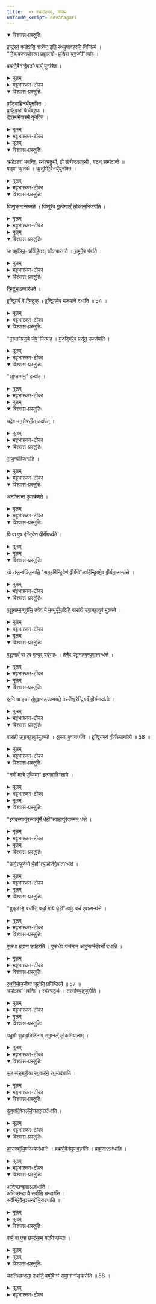 ```yaml
---
title:  ०९ रथारोहणम्, विजयः 
unicode_script: devanagari
---
```



<details open><summary>विश्वास-प्रस्तुतिः</summary>

इन्द्र॑स्य॒ वज्रो॑ऽसि॒ वार्त्र॑घ्न॒ इति॒ रथ॑मु॒पाव॑हरति॒ विजि॑त्यै ।  
"मि॒त्रावरु॑णयोस्त्वा प्रशा॒स्त्रोᳶ प्र॒शिषा॑ युन॒ज्मी"त्या॑ह ।  

ब्रह्म॑णै॒वैन॑न्दे॒वता᳚भ्याय्ँ युनक्ति ।  
</details>

<details><summary>मूलम्</summary>

इन्द्र॑स्य॒ वज्रो॑ऽसि॒ वार्त्र॑घ्न॒ इति॒ रथ॑मु॒पाव॑हरति॒ विजि॑त्यै ।  
"मि॒त्रावरु॑णयोस्त्वा प्रशा॒स्त्रोᳶ प्र॒शिषा॑ युन॒ज्मी"त्या॑ह ।  

ब्रह्म॑णै॒वैन॑न्दे॒वता᳚भ्याय्ँ युनक्ति ।  
</details>

<details><summary>भट्टभास्कर-टीका</summary>

1 इन्द्रस्येत्यादि ॥ उपावहरति रथं वाहनादवतारयति । मित्रावरुणयोरिति प्रष्टिवाहिनं रथं युनक्ति ब्रह्मणा मन्त्रेणानेन देवताभ्यां मित्रावरुणभ्यामिति अश्वैरेव ।
</details>

<details open><summary>विश्वास-प्रस्तुतिः</summary>

प्र॒ष्टि॒वा॒हिन॑य्ँयुनक्ति ।  
प्र॒ष्टि॒वा॒ही वै दे॑वर॒थः ।  
दे॒व॒र॒थमे॒वास्मै॑ युनक्ति ।
</details>

<details><summary>मूलम्</summary>

प्र॒ष्टि॒वा॒हिन॑य्ँयुनक्ति ।  
प्र॒ष्टि॒वा॒ही वै दे॑वर॒थः ।  
दे॒व॒र॒थमे॒वास्मै॑ युनक्ति ।
</details>

<details><summary>भट्टभास्कर-टीका</summary>

प्रष्टिवाहिनमिति । प्रष्टिवाहिभिरश्वैर्युक्तत्वात् प्रष्टिवद्यो वहति रथः स प्रष्टिवाही । 'कर्तर्युपमाने'इति णिनिः । गतमन्यत् ॥
</details>


<details><summary>मूलम्</summary>

त्रयोऽश्वा॑ भवन्ति ।
रथ॑श्चतु॒र्थः ।
द्वौ स॑व्येष्ठसार॒थी ।
षट्थ्सम्प॑द्यन्ते ॥ 53 ॥   
</details>

<details open><summary>विश्वास-प्रस्तुतिः</summary>

त्रयोऽश्वा॑ भवन्ति॒, रथ॑श्चतु॒र्थो, द्वौ स॑व्येष्ठसार॒थी , षट्थ् सम्प॑द्यन्ते ॥    
षड्वा ऋ॒तवः॑ ।
ऋ॒तुभि॑रे॒वैन॑य्ँयुनक्ति ।
</details>

<details><summary>मूलम्</summary>

त्रयोऽश्वा॑ भवन्ति॒, रथ॑श्चतु॒र्थो, द्वौ स॑व्येष्ठसार॒थी , षट्थ् सम्प॑द्यन्ते ॥    
षड्वा ऋ॒तवः॑ ।
ऋ॒तुभि॑रे॒वैन॑य्ँयुनक्ति ।
</details>

<details><summary>भट्टभास्कर-टीका</summary>

2 त्रयोऽश्वा इति ॥ सव्ये पार्श्वे स्थित्वा आयुधानि रथिने समर्पयति स सव्येष्ठः । 'सुपि स्थः'इति कः । 'तत्पुरुषे कृति बहुलम्'इत्यलुक् ॥
</details>

<details open><summary>विश्वास-प्रस्तुतिः</summary>

वि॒ष्णु॒क्र॒मान्क्र॑मते ।
विष्णु॑रे॒व भू॒त्वेमाल्ँ लो॒कान॒भिज॑यति ।
</details>

<details><summary>मूलम्</summary>

वि॒ष्णु॒क्र॒मान्क्र॑मते ।
विष्णु॑रे॒व भू॒त्वेमाल्ँ लो॒कान॒भिज॑यति ।
</details>

<details><summary>भट्टभास्कर-टीका</summary>

3 विष्णुक्रमानित्यादि ॥ 'विष्णोः क्रमोसि' इत्यादि ॥
</details>


<details><summary>मूलम्</summary>

यः ख्ष॒त्रिय॒ᳶ प्रति॑हितः ।
सो᳚ऽन्वार॑भते ।
रा॒ष्ट्रमे॒व भ॑वति ।
</details>

<details open><summary>विश्वास-प्रस्तुतिः</summary>

यः ख्ष॒त्रिय॒ᳶ प्रति॑हि॒तस् सो᳚ऽन्वार॑भते ।
रा॒ष्ट्रमे॒व भ॑वति ।
</details>

<details><summary>मूलम्</summary>

यः ख्ष॒त्रिय॒ᳶ प्रति॑हि॒तस् सो᳚ऽन्वार॑भते ।
रा॒ष्ट्रमे॒व भ॑वति ।
</details>

<details><summary>भट्टभास्कर-टीका</summary>

4 यः क्षत्रिय इत्यादि ॥ प्रतिहितो राज्ञोऽनन्तरः यः वरुणजाति (अवरजादि?)ऽस्सोऽन्वारभते यजमानं राष्ट्रमेवभवति राष्ट्रमेव प्राप्नोति ॥
</details>

<details open><summary>विश्वास-प्रस्तुतिः</summary>

त्रि॒ष्टुभा॒ऽन्वार॑भते ।

इ॒न्द्रि॒यव्ँ वै त्रि॒ष्टुक् ।
इ॒न्द्रि॒यमे॒व यज॑माने दधाति ॥ 54 ॥
</details>

<details><summary>मूलम्</summary>

त्रि॒ष्टुभा॒ऽन्वार॑भते ।

इ॒न्द्रि॒यव्ँ वै त्रि॒ष्टुक् ।
इ॒न्द्रि॒यमे॒व यज॑माने दधाति ॥ 54 ॥
</details>

<details><summary>भट्टभास्कर-टीका</summary>

5 त्रिष्टुभेति ॥ 'प्रससाहिषे' इत्येतयेत्याहुः ।
</details>

<details open><summary>विश्वास-प्रस्तुतिः</summary>

"म॒रुता᳚म्प्रस॒वे जे॑ष॒"मित्या॑ह ।
म॒रुद्भि॑रे॒व प्रसू॑त॒ उज्ज॑यति ।
</details>

<details><summary>मूलम्</summary>

"म॒रुता᳚म्प्रस॒वे जे॑ष॒"मित्या॑ह ।
म॒रुद्भि॑रे॒व प्रसू॑त॒ उज्ज॑यति ।
</details>

<details><summary>भट्टभास्कर-टीका</summary>

'मरुतां प्रसवे' इति रथमातिष्ठति ।
</details>

<details open><summary>विश्वास-प्रस्तुतिः</summary>

"आ॒प्तम्मन॒" इत्या॑ह ।
</details>

<details><summary>मूलम्</summary>

"आ॒प्तम्मन॒" इत्या॑ह ।
</details>

<details><summary>भट्टभास्कर-टीका</summary>

'आप्तम्'38इति कूबरमभिश्रयते ।
</details>


<details><summary>मूलम्</summary>

यदे॒व मन॒सैफ्सी᳚त् ।
तदा॑पत् ।
</details>

<details open><summary>विश्वास-प्रस्तुतिः</summary>

यदे॒व मन॒सैफ्सी॒त् तदा॑पत् ।
</details>

<details><summary>मूलम्</summary>

यदे॒व मन॒सैफ्सी॒त् तदा॑पत् ।
</details>

<details><summary>भट्टभास्कर-टीका</summary>

यदेव मनसा ईप्सते आप्तुमिच्छति तदापत् आप्नोति पुरुष इति । यद्धि मनसा इच्छति आप्तमेव तत्फलं तस्मान्मन एवाप्तव्यमिति आप्तं मन इत्युच्यते इति भावः ॥
</details>

<details open><summary>विश्वास-प्रस्तुतिः</summary>

रा॒ज॒न्य॑ञ्जिनाति ।
</details>

<details><summary>मूलम्</summary>

रा॒ज॒न्य॑ञ्जिनाति ।
</details>

<details><summary>भट्टभास्कर-टीका</summary>

6 राजन्यमिति ॥ राजपूरुषं जयति । व्यत्ययेन श्ना । यद्वा - ज्या वयोहानौ । राजन्यमिषुभिर्विध्यति ।
</details>

<details open><summary>विश्वास-प्रस्तुतिः</summary>

अना᳚क्रान्त ए॒वाक्र॑मते ।
</details>

<details><summary>मूलम्</summary>

अना᳚क्रान्त ए॒वाक्र॑मते ।
</details>

<details><summary>भट्टभास्कर-टीका</summary>

केन चिदनाक्रान्त एव पृथिवीमाक्रमते ।
</details>

<details open><summary>विश्वास-प्रस्तुतिः</summary>

वि वा ए॒ष इ॑न्द्रि॒येण॑ वी॒र्ये॑णर्ध्यते ।
</details>

<details><summary>मूलम्</summary>

वि वा ए॒ष इ॑न्द्रि॒येण॑ वी॒र्ये॑णर्ध्यते ।
</details>


<details><summary>मूलम्</summary>

यो रा॑ज॒न्य॑ञ्जि॒नाति॑ ।
"सम॒हमि॑न्द्रि॒येण॑ वी॒र्ये॑णे"त्या॑ह ॥ 55 ॥  
</details>

<details open><summary>विश्वास-प्रस्तुतिः</summary>

यो रा॑ज॒न्य॑ञ्जि॒नाति॒ "सम॒हमि॑न्द्रि॒येण॑ वी॒र्ये॑णे"त्या॑हेन्द्रि॒यमे॒व वी॒र्य॑मा॒त्मन्ध॑त्ते ।
</details>

<details><summary>मूलम्</summary>

यो रा॑ज॒न्य॑ञ्जि॒नाति॒ "सम॒हमि॑न्द्रि॒येण॑ वी॒र्ये॑णे"त्या॑हेन्द्रि॒यमे॒व वी॒र्य॑मा॒त्मन्ध॑त्ते ।
</details>

<details><summary>भट्टभास्कर-टीका</summary>

विवा एष इत्यादि । गतम् ॥
</details>

<details open><summary>विश्वास-प्रस्तुतिः</summary>

प॒शू॒नाम्म॒न्युर॑सि॒ तवे॑व मे म॒न्युर्भू॑या॒दिति॒ वारा॑ही उपा॒नहा॒वुप॑ मुञ्चते ।
</details>

<details><summary>मूलम्</summary>

प॒शू॒नाम्म॒न्युर॑सि॒ तवे॑व मे म॒न्युर्भू॑या॒दिति॒ वारा॑ही उपा॒नहा॒वुप॑ मुञ्चते ।
</details>

<details><summary>भट्टभास्कर-टीका</summary>

7 पशूनामित्यादि ॥ वाराही वराहचर्मनिर्मिते - विकारे 'प्राणभृज्जाति'इत्यादिनाऽञ्प्रत्ययः । 'वा छन्दसि'इति पूर्वसवर्णदीर्घत्वम् ।
</details>


<details><summary>मूलम्</summary>

प॒शू॒नाव्ँ वा ए॒ष म॒न्युः ।
यद्व॑रा॒हः ।
</details>

<details open><summary>विश्वास-प्रस्तुतिः</summary>

प॒शू॒नाव्ँ वा ए॒ष म॒न्युर् यद्व॑रा॒हः ।
तेनै॒व प॑शू॒नाम्म॒न्युमा॒त्मन्ध॑त्ते ।
</details>

<details><summary>मूलम्</summary>

प॒शू॒नाव्ँ वा ए॒ष म॒न्युर् यद्व॑रा॒हः ।
तेनै॒व प॑शू॒नाम्म॒न्युमा॒त्मन्ध॑त्ते ।
</details>

<details><summary>भट्टभास्कर-टीका</summary>

मन्युः दीप्तिः ॥
</details>


<details><summary>मूलम्</summary>

अ॒भि वा इ॒यꣳ सु॑षुवा॒णङ्का॑मयते ।
तस्ये᳚श्व॒रेन्द्रि॒यव्ँ वी॒र्य॑मादा॑तोः ।
</details>

<details open><summary>विश्वास-प्रस्तुतिः</summary>

अ॒भि वा इ॒यꣳ सु॑षुवा॒णङ्का॑मयते॒ तस्ये᳚श्व॒रेन्द्रि॒यव्ँ वी॒र्य॑मादा॑तोः ।
</details>

<details><summary>मूलम्</summary>

अ॒भि वा इ॒यꣳ सु॑षुवा॒णङ्का॑मयते॒ तस्ये᳚श्व॒रेन्द्रि॒यव्ँ वी॒र्य॑मादा॑तोः ।
</details>

<details><summary>भट्टभास्कर-टीका</summary>

8 अभि वा इत्यादि ॥ इयं पृथिवी सुषुवाणं राजसूयाख्येन सवेन इष्टं ईश्वरभूतमभिकामयते अभिवाञ्छति तस्येन्द्रियादिहानिम् । यद्वा - अभिमन्यते नाशयितुं चिन्तयति असहमानेव ततश्च तस्य सुषुवाणस्य इन्द्रियं च वीर्यं च आदातुमीश्वरा स्यात् पृथिवी । 'ईश्वरे तोसुन्कसुनौ'इति तोसुन् ।
</details>

<details open><summary>विश्वास-प्रस्तुतिः</summary>

वारा॑ही उपा॒नहा॒वुप॑मुञ्चते ।
अ॒स्या ए॒वान्तर्ध॑त्ते ।
इ॒न्द्रि॒यस्य॑ वी॒र्य॑स्याना᳚त्यै ॥ 56 ॥  
</details>

<details><summary>मूलम्</summary>

वारा॑ही उपा॒नहा॒वुप॑मुञ्चते ।
अ॒स्या ए॒वान्तर्ध॑त्ते ।
इ॒न्द्रि॒यस्य॑ वी॒र्य॑स्याना᳚त्यै ॥ 56 ॥  
</details>

<details><summary>भट्टभास्कर-टीका</summary>

तस्माद्वाराहीभ्यामुपानद्भ्यां छादितपादः पृथिव्या एवान्तर्हितो भवति । ततश्च तदन्तर्धानमिन्द्रियवीर्ययोरनादानाय भवति । 'अच उपसर्गातः'।
</details>

<details open><summary>विश्वास-प्रस्तुतिः</summary>

"नमो॑ मा॒त्रे पृ॑थि॒व्या" इत्या॒हाहिꣳ॑सायै ।
</details>

<details><summary>मूलम्</summary>

"नमो॑ मा॒त्रे पृ॑थि॒व्या" इत्या॒हाहिꣳ॑सायै ।
</details>

<details><summary>भट्टभास्कर-टीका</summary>

नमो मात्रे इति । इमामभिमृशति ॥
</details>


<details><summary>मूलम्</summary>

इय॑द॒स्यायु॑र॒स्यायु॑र्मे धे॒हीत्या॑ह ।
आयु॑रे॒वात्मन्ध॑त्ते ।
</details>

<details open><summary>विश्वास-प्रस्तुतिः</summary>

"इय॑द॒स्यायु॑र॒स्यायु॑र्मे धे॒ही"त्या॒हायु॑रे॒वात्मन् ध॑त्ते ।
</details>

<details><summary>मूलम्</summary>

"इय॑द॒स्यायु॑र॒स्यायु॑र्मे धे॒ही"त्या॒हायु॑रे॒वात्मन् ध॑त्ते ।
</details>

<details><summary>भट्टभास्कर-टीका</summary>

9 सव्येंसे राजतं मणिं प्रतिमुञ्चते - इयदिति ॥
</details>


<details><summary>मूलम्</summary>

ऊर्ग॒स्यूर्ज॑म्मे धे॒हीत्या॑ह ।
ऊर्ज॑मे॒वात्मन्ध॑त्ते ।
</details>

<details open><summary>विश्वास-प्रस्तुतिः</summary>

"ऊर्ग॒स्यूर्ज॑म्मे धे॒ही"त्या॒होर्ज॑मे॒वात्मन्ध॑त्ते ।
</details>

<details><summary>मूलम्</summary>

"ऊर्ग॒स्यूर्ज॑म्मे धे॒ही"त्या॒होर्ज॑मे॒वात्मन्ध॑त्ते ।
</details>

<details><summary>भट्टभास्कर-टीका</summary>

'ऊर्गसि'38इति दक्षिणेंस औदुम्बरम् ।
</details>


<details><summary>मूलम्</summary>

युङ्ङ॑सि॒ वर्चो॑सि॒ वर्चो॒ मयि॑ धे॒हीत्या॑ह
वर्च॑ ए॒वात्मन्ध॑त्ते ।
</details>

<details open><summary>विश्वास-प्रस्तुतिः</summary>

"युङ्ङ॑सि॒ वर्चो॑सि॒ वर्चो॒ मयि॑ धे॒ही"त्या॑ह॒ वर्च॑ ए॒वात्मन्ध॑त्ते ।
</details>

<details><summary>मूलम्</summary>

"युङ्ङ॑सि॒ वर्चो॑सि॒ वर्चो॒ मयि॑ धे॒ही"त्या॑ह॒ वर्च॑ ए॒वात्मन्ध॑त्ते ।
</details>

<details><summary>भट्टभास्कर-टीका</summary>

'युङ्ङसि'38इति दक्षिण एवांसे सौवर्णम् ॥
</details>

<details open><summary>विश्वास-प्रस्तुतिः</summary>

ए॒क॒धा ब्र॒ह्मण॒ उप॑हरति ।
ए॒क॒धैव यज॑मान॒ आयु॒रूर्ज॒व्ँवर्चो॑ दधाति ।
</details>

<details><summary>मूलम्</summary>

ए॒क॒धा ब्र॒ह्मण॒ उप॑हरति ।
ए॒क॒धैव यज॑मान॒ आयु॒रूर्ज॒व्ँवर्चो॑ दधाति ।
</details>

<details><summary>भट्टभास्कर-टीका</summary>

एकधेति ॥ मणित्रयं तदेकधा युगपदेव ब्रह्मणे ददाति मणित्रयफलान्यायुरादीनि युगपदेव ॥
</details>

<details open><summary>विश्वास-प्रस्तुतिः</summary>

र॒थ॒वि॒मो॒च॒नीया॑ जुहोति॒ प्रति॑ष्ठित्यै ॥ 57 ॥  
त्रयोऽश्वा॑ भवन्ति ।
रथ॑श्चतु॒र्थः ।
तस्मा᳚च्च॒तुर्जु॑होति ।
</details>

<details><summary>मूलम्</summary>

र॒थ॒वि॒मो॒च॒नीया॑ जुहोति॒ प्रति॑ष्ठित्यै ॥ 57 ॥  
त्रयोऽश्वा॑ भवन्ति ।
रथ॑श्चतु॒र्थः ।
तस्मा᳚च्च॒तुर्जु॑होति ।
</details>

<details><summary>भट्टभास्कर-टीका</summary>

10 रथविमोचिनीया इति ॥ 'अग्नये गृहपतये'38इत्याद्याश्चतस्रः अश्वस्य रथविमोचनीयाः । अश्वानां रथस्य च चतुष्ट्वात् चतस्रः आहूतयो हूयन्ते ॥
</details>


<details><summary>मूलम्</summary>

यदु॒भौ स॒हाव॒तिष्ठे॑ताम् ।
स॒मा॒नल्ँ लो॒कमि॑याताम् ।
</details>

<details open><summary>विश्वास-प्रस्तुतिः</summary>

यदु॒भौ स॒हाव॒तिष्ठे॑ताम् समा॒नल्ँ लो॒कमि॑याताम् ।
</details>

<details><summary>मूलम्</summary>

यदु॒भौ स॒हाव॒तिष्ठे॑ताम् समा॒नल्ँ लो॒कमि॑याताम् ।
</details>

<details><summary>भट्टभास्कर-टीका</summary>

11 यदुभावित्यादि ॥ यदुभौ यजमानः सारथिश्च रथादन्यत्र सहावतिष्ठेतां सहावस्थानवन्तो स्यातां समानं स्वर्गं लोकं गच्छेतां, तस्माद्वरूथे रश्मिसंग्रहीत्रा सह तत्सहितमेवाध्वर्युः रथवाहने रथमादधाति ।
</details>

<details open><summary>विश्वास-प्रस्तुतिः</summary>

स॒ह स॑ङ्ग्रही॒त्रा र॑थ॒वाह॑ने॒ रथ॒माद॑धाति ।
</details>

<details><summary>मूलम्</summary>

स॒ह स॑ङ्ग्रही॒त्रा र॑थ॒वाह॑ने॒ रथ॒माद॑धाति ।
</details>

<details><summary>भट्टभास्कर-टीका</summary>

तत आहिते संग्रहीता नारोहति राज्ञा सह ।
</details>

<details open><summary>विश्वास-प्रस्तुतिः</summary>

सु॒व॒र्गादे॒वैन॑ल्ँलो॒काद॒न्तर्द॑धाति ।
</details>

<details><summary>मूलम्</summary>

सु॒व॒र्गादे॒वैन॑ल्ँलो॒काद॒न्तर्द॑धाति ।
</details>

<details><summary>भट्टभास्कर-टीका</summary>

तत एनं सारथिं स्वर्गात् अन्तदधाति यजमानेन समानलोकत्वं निवर्तयति । हंसश्शुचिषदित्यादिनाऽऽदधाति ।
</details>

<details open><summary>विश्वास-प्रस्तुतिः</summary>

ह॒ꣳ॒सश्शु॑चि॒षदित्याद॑धाति ।
ब्रह्म॑णै॒वैन॑मुपाव॒हर॑ति ।
ब्रह्म॒णाऽऽद॑धाति ।
</details>

<details><summary>मूलम्</summary>

ह॒ꣳ॒सश्शु॑चि॒षदित्याद॑धाति ।
ब्रह्म॑णै॒वैन॑मुपाव॒हर॑ति ।
ब्रह्म॒णाऽऽद॑धाति ।
</details>

<details><summary>भट्टभास्कर-टीका</summary>

पूर्वं ब्रह्मणा 'इन्द्रस्य वज्रोसि'38इत्यनेनोपावहरति रथं वाहनादवतारयति, इदानीमपि 'हंसः'38इति ब्रह्मणाऽऽदधाति ॥
</details>

<details open><summary>विश्वास-प्रस्तुतिः</summary>

अति॑च्छन्द॒साऽऽद॑धाति ।  
अति॑च्छन्दा॒ वै सर्वा॑णि॒ छन्दाꣳ॑सि ।  
सर्वे॑भिरे॒वैन॒ञ्छन्दो॑भि॒राद॑धाति ।  
</details>

<details><summary>मूलम्</summary>

अति॑च्छन्द॒साऽऽद॑धाति ।  
अति॑च्छन्दा॒ वै सर्वा॑णि॒ छन्दाꣳ॑सि ।  
सर्वे॑भिरे॒वैन॒ञ्छन्दो॑भि॒राद॑धाति ।  
</details>


<details><summary>मूलम्</summary>

वर्ष्म॒ वा ए॒षा छन्द॑साम् ।  
यदति॑च्छन्दाः ।
</details>

<details open><summary>विश्वास-प्रस्तुतिः</summary>

वर्ष्म॒ वा ए॒षा छन्द॑सा॒म् यदति॑च्छन्दाः ।  
</details>

<details><summary>मूलम्</summary>

वर्ष्म॒ वा ए॒षा छन्द॑सा॒म् यदति॑च्छन्दाः ।  
</details>


<details><summary>मूलम्</summary>

यदति॑च्छन्दसा॒ दधा॑ति ।  
वर्ष्मै॒वैनꣳ॑ समा॒नाना᳚ङ्करोति ॥ 58 ॥  
</details>

<details open><summary>विश्वास-प्रस्तुतिः</summary>

यदति॑च्छन्दसा॒ दधा॑ति॒ वर्ष्मै॒वैनꣳ॑ समा॒नाना᳚ङ्करोति ॥ 58 ॥
</details>

<details><summary>मूलम्</summary>

यदति॑च्छन्दसा॒ दधा॑ति॒ वर्ष्मै॒वैनꣳ॑ समा॒नाना᳚ङ्करोति ॥ 58 ॥
</details>

<details><summary>भट्टभास्कर-टीका</summary>

12 अतिच्छन्दसेत्यादि ॥ 'हंसः शुचिषत्'38इत्यनया । चतुर्थस्य पादस्य चतुर्दशाक्षरत्वात् अतीत्य वर्तते सर्वाणि छन्दासि । वर्ष्मवा इत्यादि सर्वच्छन्दसां तत्रान्तर्भावात् । गतमन्यत् ॥

इति सप्तमे नवमः ॥  

</details>

